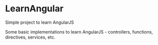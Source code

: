 # LearnAngular
Simple project to learn AngularJS

Some basic implementations to learn AngularJS - controllers, functions, directives, services, etc.
